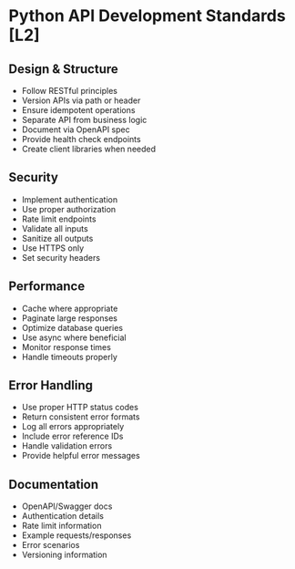# Python API Development Standards [L2]

## Design & Structure
- Follow RESTful principles
- Version APIs via path or header
- Ensure idempotent operations
- Separate API from business logic
- Document via OpenAPI spec
- Provide health check endpoints
- Create client libraries when needed

## Security
- Implement authentication
- Use proper authorization
- Rate limit endpoints
- Validate all inputs
- Sanitize all outputs
- Use HTTPS only
- Set security headers

## Performance
- Cache where appropriate
- Paginate large responses
- Optimize database queries
- Use async where beneficial
- Monitor response times
- Handle timeouts properly

## Error Handling
- Use proper HTTP status codes
- Return consistent error formats
- Log all errors appropriately
- Include error reference IDs
- Handle validation errors
- Provide helpful error messages

## Documentation
- OpenAPI/Swagger docs
- Authentication details
- Rate limit information
- Example requests/responses
- Error scenarios
- Versioning information